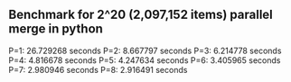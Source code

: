 Benchmark for 2^20 (2,097,152 items) parallel merge in python
----------------------------------------------------------------
P=1: 26.729268 seconds
P=2: 8.667797 seconds
P=3: 6.214778 seconds
P=4: 4.816678 seconds
P=5: 4.247634 seconds
P=6: 3.405965 seconds
P=7: 2.980946 seconds
P=8: 2.916491 seconds